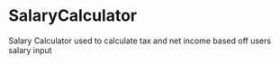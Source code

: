 # SalaryCalculator
 Salary Calculator used to calculate tax and net income based off users salary input
